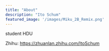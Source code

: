 ```yaml
---
title: "About"
description: "Ito Schum"
featured_image: '/images/Miku_2B_Remix.png'
---
```


student HDU  

Zhihu: <https://zhuanlan.zhihu.com/ItoSchum>
